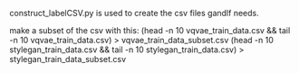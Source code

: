 construct_labelCSV.py is used to create the csv files gandlf needs.

make a subset of the csv with this:
(head -n 10 vqvae_train_data.csv && tail -n 10 vqvae_train_data.csv) > vqvae_train_data_subset.csv
(head -n 10 stylegan_train_data.csv && tail -n 10 stylegan_train_data.csv) > stylegan_train_data_subset.csv